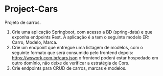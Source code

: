 # Project-Cars
Projeto de carros.

1) Crie uma aplicação Springboot, com acesso a BD (spring-data) e que exponha endpoints Rest. A aplicação é a tem o seguinte modelo ER:
Carro,
Modelo,
Marca.
2) Crie um endpoint que entregue uma listagem de modelos, com o seguinte formato que será consumido pelo frontend depois: https://wswork.com.br/cars.json
o frontend poderá estar hospedado em outro domínio, não deixe de verificar a estratégia de Cors.
3) Crie endpoints para CRUD de carros, marcas e modelos.
